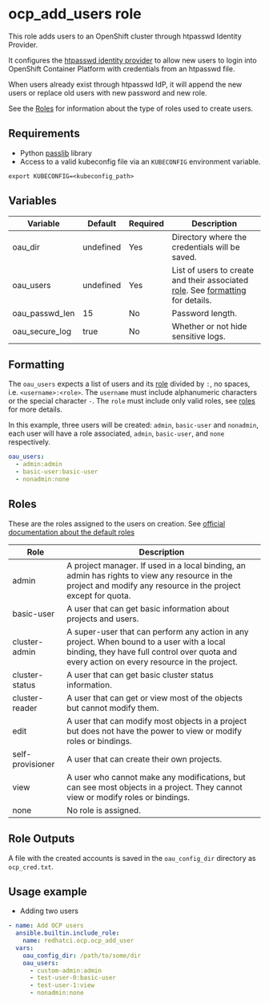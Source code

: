 # ocp_add_users role

This role adds users to an OpenShift cluster through htpasswd Identity Provider.

It configures the [htpasswd identity provider](https://docs.redhat.com/en/documentation/openshift_container_platform/4.20/html-single/authentication_and_authorization/index#configuring-htpasswd-identity-provider) to allow new users to login into OpenShift Container Platform with credentials from an htpasswd file.

When users already exist through htpasswd IdP, it will append the new users or replace old users with new password and new role.

See the [Roles](./#Roles) for information about the type of roles used to create users.

## Requirements

- Python [passlib](https://pypi.org/project/passlib) library
- Access to a valid kubeconfig file via an `KUBECONFIG` environment variable.

```Shell
export KUBECONFIG=<kubeconfig_path>
```

## Variables

| Variable        | Default    | Required  | Description
| --------------- | ---------- | --------- | -----------
| oau_dir         | undefined  | Yes       | Directory where the credentials will be saved.
| oau_users       | undefined  | Yes       | List of users to create and their associated [role](#roles). See [formatting](#formatting) for details.
| oau_passwd_len  | 15         | No        | Password length.
| oau_secure_log  | true       | No        | Whether or not hide sensitive logs.

## Formatting

The `oau_users` expects a list of users and its [role](#roles) divided by `:`, no spaces, i.e. `<username>:<role>`.
The `username` must include alphanumeric characters or the special character `-`.
The `role` must include only valid roles, see [roles](#roles) for more details.

In this example, three users will be created: `admin`, `basic-user` and `nonadmin`, each user will have a role associated, `admin`, `basic-user`, and `none` respectively.

```yaml
oau_users:
  - admin:admin
  - basic-user:basic-user
  - nonadmin:none
```

## Roles

These are the roles assigned to the users on creation. See [official documentation about the default roles](https://docs.redhat.com/en/documentation/openshift_container_platform/4.20/html/postinstallation_configuration/post-install-preparing-for-users#default-roles_post-install-preparing-for-users)

| Role             | Description
| ---------------- | -----------
| admin            | A project manager. If used in a local binding, an admin has rights to view any resource in the project and modify any resource in the project except for quota.
| basic-user       | A user that can get basic information about projects and users.
| cluster-admin    | A super-user that can perform any action in any project. When bound to a user with a local binding, they have full control over quota and every action on every resource in the project.
| cluster-status   | A user that can get basic cluster status information.
| cluster-reader   | A user that can get or view most of the objects but cannot modify them.
| edit             | A user that can modify most objects in a project but does not have the power to view or modify roles or bindings.
| self-provisioner | A user that can create their own projects.
| view             | A user who cannot make any modifications, but can see most objects in a project. They cannot view or modify roles or bindings.
| none             | No role is assigned.

## Role Outputs

A file with the created accounts is saved in the `oau_config_dir` directory as `ocp_cred.txt`.

## Usage example

- Adding two users

```yaml
- name: Add OCP users
  ansible.builtin.include_role:
    name: redhatci.ocp.ocp_add_user
  vars:
    oau_config_dir: /path/to/some/dir
    oau_users:
      - custom-admin:admin
      - test-user-0:basic-user
      - test-user-1:view
      - nonadmin:none
```
